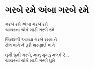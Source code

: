 # ગરબે રમે અંબા ગરબે રમે

ગરબે રમે અંબા ગરબે રમે  
ચાચરનાં ચોકે માડી ગરબે રમે  

બિરદાળી આવ્યા ગરબે રમવાને  
ઢોલ વાગે ને રૂડી શરણાઈ વાગે  

ઘુમી ઘુમી ગરબે, માનું મુખડું મલકે રે...  
ચાચરનાં ચોકે માડી ગરબે ઘુમે  
